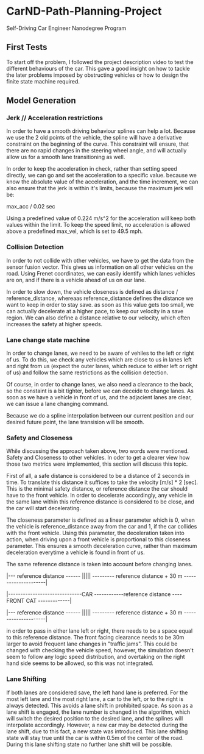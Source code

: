 # CarND-Path-Planning-Project
Self-Driving Car Engineer Nanodegree Program
   
## First Tests

To start off the problem, I followed the project description video to test the different behaviours of the car. This gave a good insight on how to tackle the later problems imposed by obstructing vehicles or how to design the finite state machine required.

## Model Generation

### Jerk // Acceleration restrictions

In order to have a smooth driving behaviour splines can help a lot. Because we use the 2 old points of the vehicle, the spline will have a derivative constraint on the beginning of the curve. This constraint will ensure, that there are no rapid changes in the steering wheel angle, and will actually allow us for a smooth lane transitioning as well.

In order to keep the acceleration in check, rather than setting speed directly, we can go and set the acceleration to a specific value. because we know the absolute value of the acceleration, and the time increment, we can also ensure that the jerk is within it's limits, because the maximum jerk will be:

max_acc / 0.02 sec

Using a predefined value of 0.224 m/s^2 for the acceleration will keep both values within the limit. To keep the speed limit, no acceleration is allowed above a predefined max_vel, which is set to 49.5 mph.

### Collision Detection

In order to not collide with other vehicles, we have to get the data from the sensor fusion vector. This gives us information on all other vehicles on the road. Using Frenet coordinates, we can easily identify which lanes vehicles are on, and if there is a vehicle ahead of us on our lane.

In order to slow down, the vehicle closeness is defined as distance / reference_distance, whereaas reference_distance defines the distance we want to keep in order to stay save. as soon as this value gets too small, we can actually decelerate at a higher pace, to keep our velocity in a save region. We can also define a distance relative to our velocity, which often increases the safety at higher speeds.

### Lane change state machine

In order to change lanes, we need to be aware of vehiles to the left or right of us. To do this, we check any vehicles which are close to us in lanes left and right from us (expect the outer lanes, which reduce to either left or right of us) and follow the same restrictions as the collision detection. 

Of course, in order to change lanes, we also need a clearance to the back, so the constaint is a bit tighter, before we can deceide to change lanes. As soon as we have a vehicle in front of us, and the adjacient lanes are clear, we can issue a lane changing command.

Because we do a spline interpolation between our current position and our desired future point, the lane transision will be smooth.

### Safety and Closeness

While discussing the approach taken above, two words were mentioned. Safety and Closeness to other vehicles. In oder to get a clearer view how those two metrics were implemented, this section will discuss this topic.

First of all, a safe distance is considered to be a distance of 2 seconds in time. To translate this distance it suffices to take the velocity [m/s] * 2 [sec]. This is the minimal safety distance, or reference distance the car should have to the front vehicle. In order to decelerate accordingly, any vehicle in the same lane within this reference distance is considered to be close, and the car will start decelerating.

The closeness parameter is defined as a linear parameter which is 0, when the vehicle is reference_distance away from the car and 1, if the car collides with the front vehicle. Using this parameter, the deceleration taken into action, when driving upon a front vehicle is proportional to this closeness parameter. This ensures a smooth deceleration curve, rather than maximum deceleration everytime a vehicle is found in front of us.

The same reference distance is taken into account before changing lanes.

|--- reference distance ------ ||||| --------- reference distance + 30 m ---------------------|

|------------------------------CAR ------------reference distance ---- FRONT CAT -------------|

|--- reference distance ------ ||||| --------- reference distance + 30 m ---------------------|

in order to pass in either lane left or right, there needs to be a space equal to this reference distance. The front facing clearance needs to be 30m larger to avoid frequent lane changes in "traffic jams". This could be changed with checking the vehicle speed, however, the simulation doesn't seem to follow any logic speed distribution, and overtaking on the right hand side seems to be allowed, so this was not integrated.

### Lane Shifting

If both lanes are considered save, the left hand lane is preferred. For the most left lane and the most right lane, a car to the left, or to the right is always detected. This avoids a lane shift in prohibited space. As soon as a lane shift is engaged, the lane number is changed in the algorithm, which will switch the desired position to the desired lane, and the splines will interpolate accordingly. However, a new car may be detected during the lane shift, due to this fact, a new state was introduced. This lane shifting state will stay true until the car is within 0.5m of the center of the road. During this lane shifting state no further lane shift will be possible.
